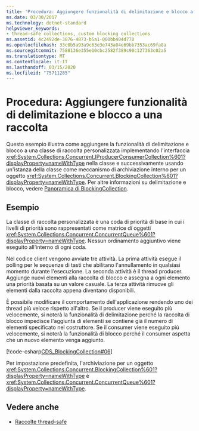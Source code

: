 ```yaml
---
title: 'Procedura: Aggiungere funzionalità di delimitazione e blocco a una raccolta'
ms.date: 03/30/2017
ms.technology: dotnet-standard
helpviewer_keywords:
- thread-safe collections, custom blocking collections
ms.assetid: 4c2492de-3876-4873-b5a1-000bb404d770
ms.openlocfilehash: 33c0b5a93a9c63e3e743a04e69bb7353ac69fa8a
ms.sourcegitcommit: 7588136e355e10cbc2582f389c90c127363c02a5
ms.translationtype: MT
ms.contentlocale: it-IT
ms.lasthandoff: 03/15/2020
ms.locfileid: "75711285"
---
```

# <a name="how-to-add-bounding-and-blocking-functionality-to-a-collection"></a>Procedura: Aggiungere funzionalità di delimitazione e blocco a una raccolta
Questo esempio illustra come aggiungere la funzionalità di delimitazione e blocco a una classe di raccolta personalizzata implementando l'interfaccia <xref:System.Collections.Concurrent.IProducerConsumerCollection%601?displayProperty=nameWithType> nella classe e successivamente usando un'istanza della classe come meccanismo di archiviazione interno per un oggetto <xref:System.Collections.Concurrent.BlockingCollection%601?displayProperty=nameWithType>. Per altre informazioni su delimitazione e blocco, vedere [Panoramica di BlockingCollection](../../../../docs/standard/collections/thread-safe/blockingcollection-overview.md).  
  
## <a name="example"></a>Esempio  
 La classe di raccolta personalizzata è una coda di priorità di base in cui i livelli di priorità sono rappresentati come matrice di oggetti <xref:System.Collections.Concurrent.ConcurrentQueue%601?displayProperty=nameWithType>. Nessun ordinamento aggiuntivo viene eseguito all'interno di ogni coda.  
  
 Nel codice client vengono avviate tre attività. La prima attività esegue il polling per le sequenze di tasti che abilitano l'annullamento in qualsiasi momento durante l'esecuzione. La seconda attività è il thread producer. Aggiunge nuovi elementi alla raccolta di blocco e assegna a ogni elemento una priorità basata su un valore casuale. La terza attività rimuove gli elementi dalla raccolta appena diventano disponibili.  
  
 È possibile modificare il comportamento dell'applicazione rendendo uno dei thread più veloce rispetto all'altro. Se il producer viene eseguito più velocemente, si noterà la funzionalità di delimitazione perché la raccolta di blocco impedisce l'aggiunta di elementi se contiene già il numero di elementi specificato nel costruttore. Se il consumer viene eseguito più velocemente, si noterà la funzionalità di blocco perché il consumer aspetta che un nuovo elemento venga aggiunto.  
  
 [!code-csharp[CDS_BlockingCollection#06](../../../../samples/snippets/csharp/VS_Snippets_Misc/cds_blockingcollection/cs/prodcon.cs#06)]  
  
 Per impostazione predefinita, l'archiviazione per un oggetto <xref:System.Collections.Concurrent.BlockingCollection%601?displayProperty=nameWithType> è <xref:System.Collections.Concurrent.ConcurrentQueue%601?displayProperty=nameWithType>.  
  
## <a name="see-also"></a>Vedere anche

- [Raccolte thread-safe](../../../../docs/standard/collections/thread-safe/index.md)

